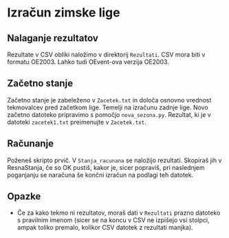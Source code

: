 # Izračun zimske lige

## Nalaganje rezultatov
Rezultate v CSV obliki naložimo v direktorij ```Rezultati```. CSV mora biti v formatu OE2003. Lahko tudi OEvent-ova verzija OE2003.

## Začetno stanje
Začetno stanje je zabeleženo v ```Zacetek.txt``` in določa osnovno vrednost tekmovalcev pred začetkom lige. Temelji na izračunu zadnje lige. Novo začetno datoteko pripravimo s pomočjo ```nova_sezona.py```. Rezultat, ki je v datoteki ```zacetek1.txt``` preimenujte v ```Zacetek.txt```.

## Računanje
Poženeš skripto prvič. V ```Stanja_racunana``` se naložijo rezultati. Skopiraš jih v ResnaStanja, če so OK pustiš, kakor je, sicer popraviš, pri naslednjem poganjanju se naračuna še končni izračun na podlagi teh datotek.

## Opazke

* Če za kako tekmo ni rezultatov, moraš dati v ```Rezultati``` prazno datoteko s pravilnim imenom (sicer se na koncu v CSV ne izpišejo vsi stolpci, ampak toliko premalo, kolikor CSV datotek z rezultati manjka).